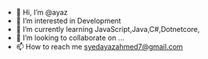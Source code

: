 - 👋 Hi, I’m @ayaz
- 👀 I’m interested in Development
- 🌱 I’m currently learning JavaScript,Java,C#,Dotnetcore,
- 💞️ I’m looking to collaborate on ...
- 📫 How to reach me syedayazahmed7@gmail.com

<!---
syedayazahmed747121/syedayazahmed747121 is a ✨ special ✨ repository because its `README.md` (this file) appears on your GitHub profile.
You can click the Preview link to take a look at your changes.
--->
